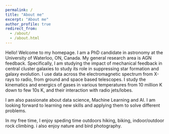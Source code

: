 ```yaml
---
permalink: /
title: "About me"
excerpt: "About me"
author_profile: true
redirect_from: 
  - /about/
  - /about.html
---
```


Hello! Welcome to my homepage.
I am a PhD candidate in astronomy at the University of Waterloo, ON, Canada. My general research area is AGN feedback. Specifically, I am studying the impact of mechanical feedback in central cluster galaxies to study its role in suppressing star formation and galaxy evolution. I use data across the electromagnetic spectrum from X-rays to radio, from ground and space based telescopes. I study the kinematics and energics of gases in various temperatures from 10 million K down to few 10s K, and their interaction with radio jets/lobes.

I am also passionate about data science, Machine Learning and AI. I am looking forward to learning new skills and applying them to solve different problems.

In my free time, I enjoy speding time outdoors hiking, biking, indoor/outdoor rock climbing. i also enjoy nature and bird photography.
